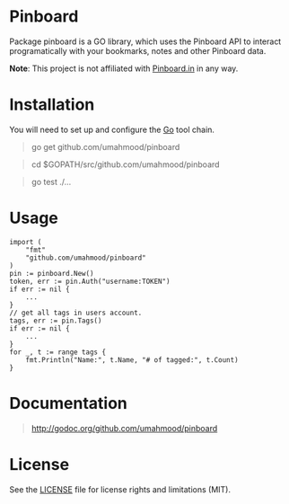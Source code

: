 # Pinboard
Package pinboard is a GO library, which uses the Pinboard API to interact 
programatically with your bookmarks, notes and other Pinboard data.

**Note**: This project is not affiliated with [Pinboard.in](https://pinboard.in/about/) in any way.

# Installation

You will need to set up and configure the [Go](https://golang.org/doc/install) 
tool chain.

> go get github.com/umahmood/pinboard

> cd $GOPATH/src/github.com/umahmood/pinboard
    
> go test ./...

# Usage

    import (
        "fmt"
        "github.com/umahmood/pinboard"
    )
    pin := pinboard.New()
    token, err := pin.Auth("username:TOKEN")
    if err := nil {
        ...
    }
    // get all tags in users account.
    tags, err := pin.Tags()
    if err := nil {
        ...
    }
    for _, t := range tags {
        fmt.Println("Name:", t.Name, "# of tagged:", t.Count)
    }

# Documentation

> http://godoc.org/github.com/umahmood/pinboard

# License

See the [LICENSE](LICENSE.md) file for license rights and limitations (MIT).

